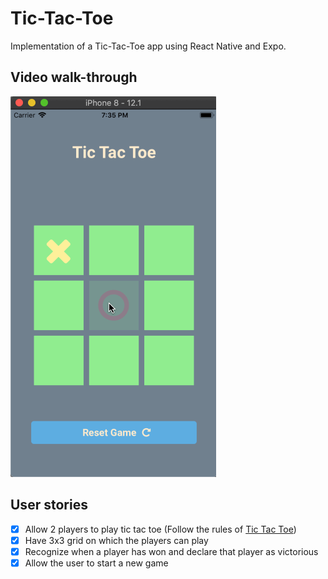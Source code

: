 # Tic-Tac-Toe
Implementation of a Tic-Tac-Toe app using React Native and Expo.

## Video walk-through

![Video walk-through](Tic-Tac-Toe.gif)

## User stories 

- [x] Allow 2 players to play tic tac toe (Follow the rules of [Tic Tac Toe](https://en.wikipedia.org/wiki/Tic-tac-toe#Rules))
- [x] Have 3x3 grid on which the players can play
- [x] Recognize when a player has won and declare that player as victorious
- [x] Allow the user to start a new game
